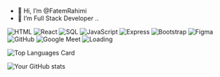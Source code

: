 - 👋 Hi, I’m @FatemRahimi
- 👀 I’m Full Stack Developer
..

<!---
FatemRahimi/FatemRahimi is a ✨ special ✨ repository because its `README.md` (this file) appears on your GitHub profile.
You can click the Preview link to take a look at your changes.
--->
![HTML](https://img.shields.io/badge/-HTML-E34F26?style=flat-square&logo=html5&logoColor=white)
![React](https://img.shields.io/badge/-React-61DAFB?style=flat-square&logo=react&logoColor=white)
![SQL](https://img.shields.io/badge/-SQL-4479A1?style=flat-square&logo=postgresql&logoColor=white)
![JavaScript](https://img.shields.io/badge/-JavaScript-F7DF1E?style=flat-square&logo=javascript&logoColor=black)
![Express](https://img.shields.io/badge/-Express-000000?style=flat-square&logo=express)
![Bootstrap](https://img.shields.io/badge/-Bootstrap-7952B3?style=flat-square&logo=bootstrap&logoColor=white)
![Figma](https://img.shields.io/badge/-Figma-F24E1E?style=flat-square&logo=figma&logoColor=white)
![GitHub](https://img.shields.io/badge/-GitHub-181717?style=flat-square&logo=github)
![Google Meet](https://img.shields.io/badge/-GoogleMeet-32A350?style=flat-square&logo=google-meet)
![Loading](https://github.com/yourusername/yourrepository/raw/main/path_to_your_gif.gif)




![Top Languages Card](https://github-readme-stats.vercel.app/api/top-langs/?username=FatemRahimi&layout=compact)

![Your GitHub stats](https://github-readme-stats.vercel.app/api?username=FatemRahimi&show_icons=true)


